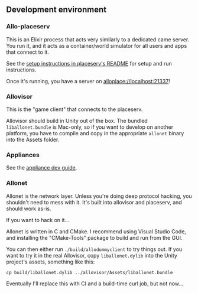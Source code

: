 ## Development environment

### Allo-placeserv

This is an Elixir process that acts very similarly to a dedicated came server.
You run it, and it acts as a container/world simulator for all users
and apps that connect to it.

See the [setup instructions in placeserv's README](https://github.com/alloverse/allo-placeserv#setup)
for setup and run instructions.

Once it's running, you have a server on [alloplace://localhost:21337](alloplace://localhost:21337)!

### Allovisor

This is the "game client" that connects to the placeserv.

Allovisor should build in Unity out of the box. The bundled `liballonet.bundle`
is Mac-only, so if you want to develop on another platform, you have to compile
and copy in the appropriate `allonet` binary into the Assets folder.

### Appliances

See the [appliance dev guide](writing-apps).

### Allonet

Allonet is the network layer. Unless you're doing deep protocol hacking,
you shouldn't need to mess with it. It's built into allovisor and placeserv,
and should work as-is.

If you want to hack on it...

Allonet is written in C and CMake. I recommend using Visual Studio Code,
and installing the "CMake-Tools" package to build and run from the GUI.

You can then either run `./build/allodummyclient` to try things out.
If you want to try it in the real Allovisor, copy `liballonet.dylib` into
the Unity project's assets, something like this:

    cp build/liballonet.dylib ../allovisor/Assets/liballonet.bundle

Eventually I'll replace this with CI and a build-time curl job, but not now...
